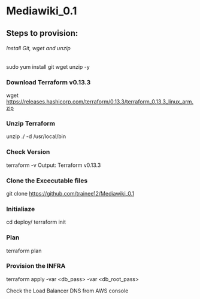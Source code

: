 # Mediawiki_0.1

## Steps to provision:

###### Install Git, wget and unzip 

sudo yum install git wget unzip -y


### Download Terraform v0.13.3

wget https://releases.hashicorp.com/terraform/0.13.3/terraform_0.13.3_linux_arm.zip

### Unzip Terraform

unzip ./<terraform Zip file> -d /usr/local/bin


### Check Version

terraform -v
Output: Terraform v0.13.3

### Clone the Excecutable files

git clone https://github.com/trainee12/Mediawiki_0.1

### Initialiaze

cd deploy/
terraform init

### Plan

terraform plan

### Provision the INFRA

terraform apply -var <db_pass> -var <db_root_pass>

Check the Load Balancer DNS from AWS console
